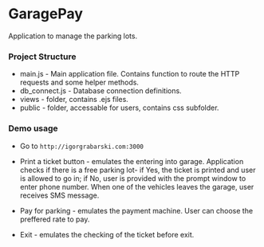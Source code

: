 # GaragePay
Application to manage the parking lots.


### Project Structure
* main.js - Main application file. Contains function to route the HTTP requests and some helper methods.
* db_connect.js - Database connection definitions.
* views - folder, contains .ejs files.
* public - folder, accessable for users, contains css subfolder.

### Demo usage
* Go to `http://igorgrabarski.com:3000` 
* Print a ticket button - emulates the entering into garage. Application checks if there is a free parking lot- if Yes, the ticket is printed and user is allowed to go in; if No, user is provided with the prompt window to enter phone number. When one of the vehicles leaves the garage, user receives SMS message.

* Pay for parking - emulates the payment machine. User can choose the preffered rate to pay.
* Exit - emulates the checking of the ticket before exit. 
